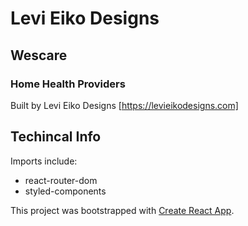 # Levi Eiko Designs


## Wescare
### Home Health Providers

Built by Levi Eiko Designs
[https://levieikodesigns.com]








## Techincal Info
Imports include:
* react-router-dom
* styled-components

This project was bootstrapped with [Create React App](https://github.com/facebook/create-react-app).

